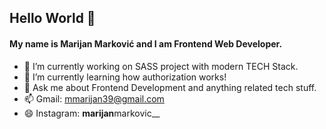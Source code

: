 ## Hello World 👋

#### My name is Marijan Marković and I am Frontend Web Developer.

- 🔭 I’m currently working on SASS project with modern TECH Stack.
- 🌱 I’m currently learning how authorization works!
- 💬 Ask me about Frontend Development and anything related tech stuff.
- 📫 Gmail: mmarijan39@gmail.com
- 😄 Instagram: **marijan**markovic\_\_

